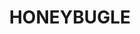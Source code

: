 ---
lastmod: '2025-04-06T06:05:20+00:00'
latitude: -31.83535199
layout: suburb
longitude: 146.8800985
postcode: '2825'
state: NSW
title: HONEYBUGLE
url: /nsw/honeybugle/
---